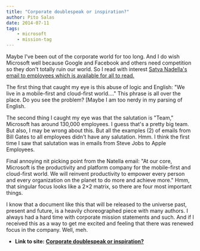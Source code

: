 ```yaml
---
title: "Corporate doublespeak or inspiration?"
author: Pito Salas
date: 2014-07-11
tags:
    - microsoft
    - mission-tag
---
```


Maybe I've been out of the corporate world for too long. And I do wish
Microsoft well because Google and Facebook and others need competition so they
don't totally ruin our world. So I read with interest [Satya Nadella's email
to employees which is available for all to
read.](<http://www.microsoft.com/en-us/news/ceo/index.html>)

The first thing that caught my eye is this abuse of logic and English: "We
live in a mobile-first and cloud-first world…." This phrase is all over the
place. Do you see the problem? [Maybe I am too nerdy in my parsing of English.

The second thing I caught my eye was that the salutation is "Team," Microsoft
has around 130,000 employees. I guess that's a pretty big team. But also, I
may be wrong about this. But all the examples (2) of emails from Bill Gates to
all employees didn't have any salutation. Hmm. I think the first time I saw
that salutation was in emails from Steve Jobs to Apple Employees.

Final annoying nit picking point from the Natella email: "At our core,
Microsoft is the productivity and platform company for the mobile-first and
cloud-first world. We will reinvent productivity to empower every person and
every organization on the planet to do more and achieve more." Hmm, that
singular focus looks like a 2×2 matrix, so there are four most important
things.

I know that a document like this that will be released to the universe past,
present and future, is a heavily choreographed piece with many authors. I
always had a hard time with corporate mission statements and such. And if I
received this as a way to get me excited and feeling that there was renewed
focus in the company. Well, meh.


* **Link to site:** **[Corporate doublespeak or inspiration?](None)**
